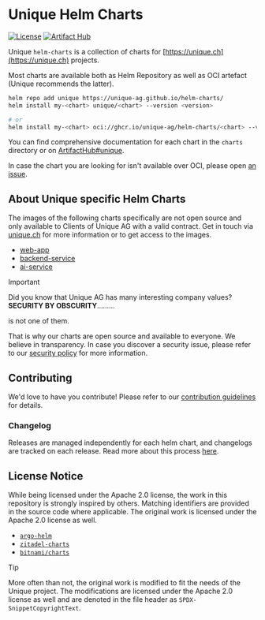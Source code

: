# Unique Helm Charts

[![License](https://img.shields.io/badge/License-Apache%202.0-blue.svg)](https://opensource.org/licenses/Apache-2.0)
[![Artifact Hub](https://img.shields.io/endpoint?url=https://artifacthub.io/badge/repository/unique)](https://artifacthub.io/packages/search?repo=unique)

Unique `helm-charts` is a collection of charts for [https://unique.ch](https://unique.ch) projects.

Most charts are available both as Helm Repository as well as OCI artefact (Unique recommends the latter).
```sh
helm repo add unique https://unique-ag.github.io/helm-charts/
helm install my-<chart> unique/<chart> --version <version>

# or
helm install my-<chart> oci://ghcr.io/unique-ag/helm-charts/<chart> --version <version>
```

You can find comprehensive documentation for each chart in the `charts` directory or on [ArtifactHub#unique](https://artifacthub.io/packages/search?org=unique).

In case the chart you are looking for isn't available over OCI, please open [an issue](https://github.com/Unique-AG/helm-charts/issues/new/choose).

## About Unique specific Helm Charts

The images of the following charts specifically are not open source and only available to Clients of Unique AG with a valid contract. Get in touch via [unique.ch](https://unique.ch) for more information or to get access to the images.

- [web-app](https://github.com/Unique-AG/helm-charts/blob/main/charts/web-app/README.md)
- [backend-service](https://github.com/Unique-AG/helm-charts/blob/main/charts/backend-service/README.md)
- [ai-service](https://github.com/Unique-AG/helm-charts/blob/main/charts/ai-service/README.md)

> [!IMPORTANT]
> Did you know that Unique AG has many interesting company values?
> **SECURITY BY OBSCURITY**………
>
> is not one of them.

That is why our charts are open source and available to everyone. We believe in transparency. In case you discover a security issue, please refer to our [security policy](https://github.com/Unique-AG/helm-charts/blob/main/SECURITY.md) for more information.

## Contributing

We'd love to have you contribute! Please refer to our [contribution guidelines](https://github.com/Unique-AG/helm-charts/blob/main/CONTRIBUTING.md) for details.

### Changelog

Releases are managed independently for each helm chart, and changelogs are tracked on each release. Read more about this process [here](https://github.com/Unique-AG/helm-charts/blob/main/CONTRIBUTING.md#changelog).

## License Notice
While being licensed under the Apache 2.0 license, the work in this repository is strongly inspired by others. Matching identifiers are provided in the source code where applicable. The original work is licensed under the Apache 2.0 license as well.

- [`argo-helm`](https://github.com/argoproj/argo-helm/tree/main)
- [`zitadel-charts`](https://github.com/zitadel/zitadel-charts)
- [`bitnami/charts`](https://github.com/bitnami/charts)

> [!TIP]
> More often than not, the original work is modified to fit the needs of the Unique project. The modifications are licensed under the Apache 2.0 license as well and are denoted in the file header as `SPDX-SnippetCopyrightText`.
